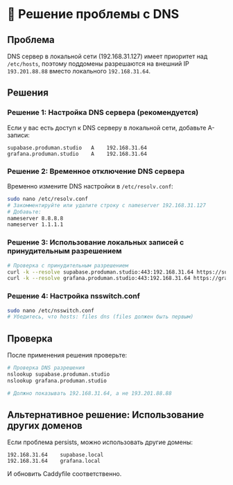 # 🔧 Решение проблемы с DNS

## Проблема

DNS сервер в локальной сети (192.168.31.127) имеет приоритет над `/etc/hosts`, поэтому поддомены разрешаются на внешний IP `193.201.88.88` вместо локального `192.168.31.64`.

## Решения

### Решение 1: Настройка DNS сервера (рекомендуется)

Если у вас есть доступ к DNS серверу в локальной сети, добавьте A-записи:

```
supabase.produman.studio   A    192.168.31.64
grafana.produman.studio    A    192.168.31.64
```

### Решение 2: Временное отключение DNS сервера

Временно измените DNS настройки в `/etc/resolv.conf`:

```bash
sudo nano /etc/resolv.conf
# Закомментируйте или удалите строку с nameserver 192.168.31.127
# Добавьте:
nameserver 8.8.8.8
nameserver 1.1.1.1
```

### Решение 3: Использование локальных записей с принудительным разрешением

```bash
# Проверка с принудительным разрешением
curl -k --resolve supabase.produman.studio:443:192.168.31.64 https://supabase.produman.studio
curl -k --resolve grafana.produman.studio:443:192.168.31.64 https://grafana.produman.studio
```

### Решение 4: Настройка nsswitch.conf

```bash
sudo nano /etc/nsswitch.conf
# Убедитесь, что hosts: files dns (files должен быть первым)
```

## Проверка

После применения решения проверьте:

```bash
# Проверка DNS разрешения
nslookup supabase.produman.studio
nslookup grafana.produman.studio

# Должно показывать 192.168.31.64, а не 193.201.88.88
```

## Альтернативное решение: Использование других доменов

Если проблема persists, можно использовать другие домены:

```
192.168.31.64    supabase.local
192.168.31.64    grafana.local
```

И обновить Caddyfile соответственно.
